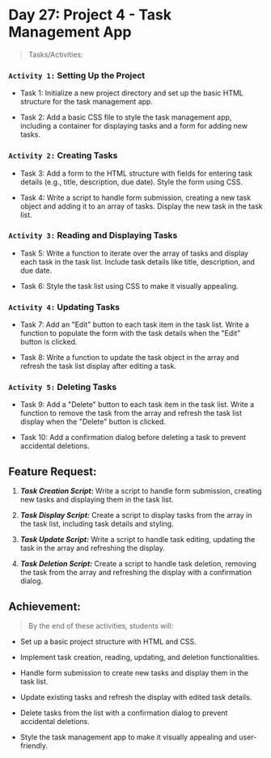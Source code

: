 # Day 27: Project 4 - Task Management App

> Tasks/Activities:

### `Activity 1:` Setting Up the Project
- Task 1: Initialize a new project directory and set up the basic HTML structure for the task management app.

- Task 2: Add a basic CSS file to style the task management app, including a container for displaying tasks and a form for adding new tasks.

### `Activity 2:` Creating Tasks
- Task 3: Add a form to the HTML structure with fields for entering task details (e.g., title, description, due date). Style the form using CSS.

- Task 4: Write a script to handle form submission, creating a new task object and adding it to an array of tasks. Display the new task in the task list.

### `Activity 3:` Reading and Displaying Tasks
- Task 5: Write a function to iterate over the array of tasks and display each task in the task list. Include task details like title, description, and due date.

- Task 6: Style the task list using CSS to make it visually appealing.

### `Activity 4:` Updating Tasks
- Task 7: Add an "Edit" button to each task item in the task list. Write a function to populate the form with the task details when the "Edit" button is clicked.

- Task 8: Write a function to update the task object in the array and refresh the task list display after editing a task.

### `Activity 5:` Deleting Tasks
- Task 9: Add a "Delete" button to each task item in the task list. Write a function to remove the task from the array and refresh the task list display when the "Delete" button is clicked.

- Task 10: Add a confirmation dialog before deleting a task to prevent accidental deletions.

## Feature Request:

1. ***Task Creation Script:*** Write a script to handle form submission, creating new tasks and displaying them in the task list.

2. ***Task Display Script:*** Create a script to display tasks from the array in the task list, including task details and styling.

3. ***Task Update Script:*** Write a script to handle task editing, updating the task in the array and refreshing the display.

4. ***Task Deletion Script:*** Create a script to handle task deletion, removing the task from the array and refreshing the display with a confirmation dialog.

## Achievement:

> By the end of these activities, students will:

- Set up a basic project structure with HTML and CSS.

- Implement task creation, reading, updating, and deletion functionalities.

- Handle form submission to create new tasks and display them in the task list.

- Update existing tasks and refresh the display with edited task details.

- Delete tasks from the list with a confirmation dialog to prevent accidental deletions.

- Style the task management app to make it visually appealing and user-friendly.

